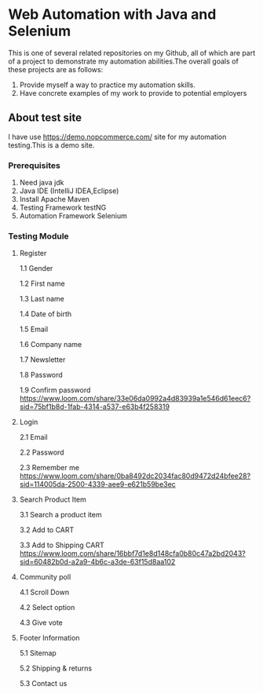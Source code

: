 

# Web Automation with Java and Selenium

This is one of several related repositories on my Github, all of which are part of a project to demonstrate my automation abilities.The overall goals of these projects are as follows:

1. Provide myself a way to practice my automation skills.
2. Have concrete examples of my work to provide to potential employers


## About test site

I have use https://demo.nopcommerce.com/ site for my automation testing.This is a demo site.

### Prerequisites
1. Need java jdk 
2. Java IDE (IntelliJ IDEA,Eclipse)
3. Install Apache Maven
4. Testing Framework testNG 
5. Automation Framework Selenium
### Testing Module
1. Register

    1.1 Gender 

    1.2 First name

    1.3 Last name

    1.4 Date of birth

    1.5 Email

    1.6 Company name

    1.7 Newsletter

    1.8 Password
    
    1.9 Confirm password
   https://www.loom.com/share/33e06da0992a4d83939a1e546d61eec6?sid=75bf1b8d-1fab-4314-a537-e63b4f258319
3. Login

    2.1 Email

    2.2 Password

    2.3 Remember me
   https://www.loom.com/share/0ba8492dc2034fac80d9472d24bfee28?sid=114005da-2500-4339-aee9-e621b59be3ec
5. Search Product Item

    3.1 Search a product item
    
    3.2 Add to CART

    3.3 Add to Shipping CART
   https://www.loom.com/share/16bbf7d1e8d148cfa0b80c47a2bd2043?sid=60482b0d-a2a9-4b6c-a3de-63f15d8aa102
7. Community poll

    4.1 Scroll Down

    4.2 Select option

    4.3 Give vote
8. Footer Information

    5.1 Sitemap

    5.2 Shipping & returns

    5.3 Contact us




